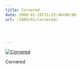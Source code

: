 ```yaml
---
title: Cornered
date: 2009-01-28T21:23:48+00:00
url: /2009/01/cornered/




---
```

<div class="flickr">
  <a href="http://www.flickr.com/photos/schreibblogade/3236592170/" title="Cornered"><img src="//farm4.static.flickr.com/3503/3236592170_30da7055d2.jpg" alt="Cornered" /></a></p>

  <p>
    Cornered
  </p>
</div>
